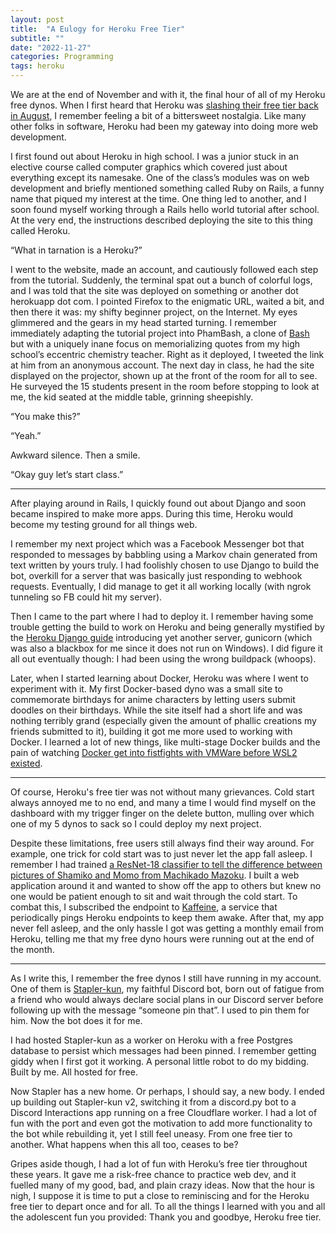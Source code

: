 ```yaml
---
layout: post
title:  "A Eulogy for Heroku Free Tier"
subtitle: ""
date: "2022-11-27"
categories: Programming
tags: heroku
---
```


We are at the end of November and with it, the final hour of all of my Heroku
free dynos. When I first heard that Heroku was [slashing their free tier back in
August](https://blog.heroku.com/next-chapter), I remember feeling a bit of a
bittersweet nostalgia. Like many other folks in software, Heroku had been my
gateway into doing more web development.

I first found out about Heroku in high school. I was a junior stuck in an
elective course called computer graphics which covered just about everything
except its namesake. One of the class’s modules was on web development and
briefly mentioned something called Ruby on Rails, a funny name that piqued my
interest at the time. One thing led to another, and I soon found myself working
through a Rails hello world tutorial after school. At the very end, the
instructions described deploying the site to this thing called Heroku.

“What in tarnation is a Heroku?”

I went to the website, made an account, and cautiously followed each step from
the tutorial. Suddenly, the terminal spat out a bunch of colorful logs, and I
was told that the site was deployed on something or another dot herokuapp dot
com. I pointed Firefox to the enigmatic URL, waited a bit, and then there it
was: my shifty beginner project, on the Internet. My eyes glimmered and the
gears in my head started turning. I remember immediately adapting the tutorial
project into PhamBash, a clone of [Bash](http://www.bash.org/) but with a
uniquely inane focus on memorializing quotes from my high school’s eccentric
chemistry teacher. Right as it deployed, I tweeted the link at him from an
anonymous account. The next day in class, he had the site displayed on the
projector, shown up at the front of the room for all to see. He surveyed the 15
students present in the room before stopping to look at me, the kid seated at
the middle table, grinning sheepishly.

“You make this?”

“Yeah.”

Awkward silence. Then a smile.

“Okay guy let’s start class.”

---

After playing around in Rails, I quickly found out about Django and soon became
inspired to make more apps. During this time, Heroku would become my testing
ground for all things web.

I remember my next project which was a Facebook Messenger bot that responded to
messages by babbling using a Markov chain generated from text written by yours
truly. I had foolishly chosen to use Django to build the bot, overkill for a
server that was basically just responding to webhook requests. Eventually, I did
manage to get it all working locally (with ngrok tunneling so FB could hit my
server).

Then I came to the part where I had to deploy it. I remember having some trouble
getting the build to work on Heroku and being generally mystified by the [Heroku
Django guide](https://devcenter.heroku.com/articles/django-app-configuration)
introducing yet another server, gunicorn (which was also a blackbox for me since
it does not run on Windows). I did figure it all out eventually though: I had
been using the wrong buildpack (whoops).

Later, when I started learning about Docker, Heroku was where I went to
experiment with it. My first Docker-based dyno was a small site to commemorate
birthdays for anime characters by letting users submit doodles on their
birthdays. While the site itself had a short life and was nothing terribly grand
(especially given the amount of phallic creations my friends submitted to it),
building it got me more used to working with Docker. I learned a lot of new
things, like multi-stage Docker builds and the pain of watching [Docker get into
fistfights with VMWare before WSL2
existed](https://superuser.com/questions/1520079/vmware-and-docker-on-same-windows-10-pc).

---

Of course, Heroku's free tier was not without many grievances. Cold start always
annoyed me to no end, and many a time I would find myself on the dashboard with
my trigger finger on the delete button, mulling over which one of my 5 dynos to
sack so I could deploy my next project.

Despite these limitations, free users still always find their way around. For
example, one trick for cold start was to just never let the app fall asleep. I
remember I had trained [a ResNet-18 classifier to tell the difference between
pictures of Shamiko and Momo from Machikado
Mazoku](https://github.com/jasmaa/shami-momo-identifier). I built a web
application around it and wanted to show off the app to others but knew no one
would be patient enough to sit and wait through the cold start. To combat this,
I subscribed the endpoint to
[Kaffeine](https://github.com/romainbutteaud/Kaffeine), a service that
periodically pings Heroku endpoints to keep them awake. After that, my app never
fell asleep, and the only hassle I got was getting a monthly email from Heroku,
telling me that my free dyno hours were running out at the end of the month.

---

As I write this, I remember the free dynos I still have running in my account.
One of them is [Stapler-kun](https://github.com/jasmaa/stapler-kun), my faithful
Discord bot, born out of fatigue from a friend who would always declare social
plans in our Discord server before following up with the message “someone pin
that”. I used to pin them for him. Now the bot does it for me.

I had hosted Stapler-kun as a worker on Heroku with a free Postgres database to
persist which messages had been pinned. I remember getting giddy when I first
got it working. A personal little robot to do my bidding. Built by me. All
hosted for free.

Now Stapler has a new home. Or perhaps, I should say, a new body. I ended up
building out Stapler-kun v2, switching it from a discord.py bot to a Discord
Interactions app running on a free Cloudflare worker. I had a lot of fun with
the port and even got the motivation to add more functionality to the bot while
rebuilding it, yet I still feel uneasy. From one free tier to another. What
happens when this all too, ceases to be?

Gripes aside though, I had a lot of fun with Heroku’s free tier throughout these
years. It gave me a risk-free chance to practice web dev, and it fuelled many of
my good, bad, and plain crazy ideas. Now that the hour is nigh, I suppose it is
time to put a close to reminiscing and for the Heroku free tier to depart once
and for all. To all the things I learned with you and all the adolescent fun you
provided: Thank you and goodbye, Heroku free tier.
